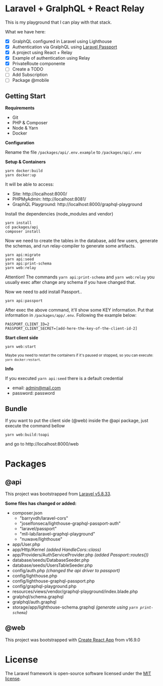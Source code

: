 # Laravel + GralphQL + React Relay

This is my playground that I can play with that stack.

What we have here:

- [x] GralphQL configured in Laravel using Lighthouse
- [x] Authentication via GralphQL using [Laravel Passport](https://laravel.com/docs/5.8/passport)
- [x] A project using React + Relay
- [x] Example of authentication using Relay
- [x] PrivateRoute componente
- [ ] Create a TODO
- [ ] Add Subscription
- [ ] Package @mobile

## Getting Start

**Requirements**

- Git
- PHP & Composer
- Node & Yarn
- Docker

**Configuration**

Rename the file `/packages/api/.env.example` to `/packages/api/.env`

**Setup & Containers**

```
yarn docker:build
yarn docker:up
```

It will be able to access:
- Site: http://localhost:8000/
- PHPMyAdmin: http://localhost:8081/
- GraphQL Playground: http://localhost:8000/graphql-playground

Install the dependencies (node_modules and vendor)

```
yarn install
cd packages/api
composer install
```

Now we need to create the tables in the database, add few users, generate the schemas, and run relay-compiler to generate some artifacts.

```
yarn api:migrate
yarn api:seed
yarn api:print-schema
yarn web:relay
```

Attention! The commands `yarn api:print-schema` and `yarn web:relay` you usually exec after change any schema if you have changed that.

Now we need to add install Passport..

```
yarn api:passport
```

After exec the above command, it'll show some KEY information.
Put that information in `/packages/app/.env`. Following the example below:

```
PASSPORT_CLIENT_ID=2
PASSPORT_CLIENT_SECRET=[add-here-the-key-of-the-client-id-2]
```

**Start client side**

```
yarn web:start
```

<small>Maybe you need to restart the containers if it's paused or stopped, so you can execute: `yarn docker:restart`.</small>

**Info**

If you executed `yarn api:seed` there is a default credential

- email: admin@mail.com
- password: password

## Bundle

If you want to put the client side (@web) inside the @api package, just execute the command bellow

```
yarn web:build:toapi
```

and go to  http://localhost:8000/web

# Packages

## @api

This project was bootstrapped from [Laravel v5.8.33](https://laravel.com/docs/5.8#installing-laravel).

**Some files has changed or added:**

- composer.json
  - "barryvdh/laravel-cors"
  - "joselfonseca/lighthouse-graphql-passport-auth"
  - "laravel/passport"
  - "mll-lab/laravel-graphql-playground"
  - "nuwave/lighthouse"
- app/User.php
- app/Http/Kernel *(added HandleCors::class)*
- app/Providers/AuthServiceProvider.php *(added Passport::routes())*
- database/seeds/DatabaseSeeder.php
- database/seeds/UsersTableSeeder.php
- config/auth.php *(changed the api driver to passport)*
- config/lighthouse.php
- config/lighthouse-graphql-passport.php
- config/graphql-playground.php
- resources/views/vendor/graphql-playground/index.blade.php
- gralphql/schema.graphql
- gralphql/auth.graphql
- storage/app/lighthouse-schema.graphql *(generate using `yarn print-schema`)*

## @web

This project was bootstrapped with [Create React App](https://github.com/facebook/create-react-app) from v16.9.0


# License

The Laravel framework is open-source software licensed under the [MIT license](https://opensource.org/licenses/MIT).
